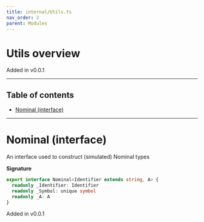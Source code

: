 ```yaml
---
title: internal/Utils.ts
nav_order: 2
parent: Modules
---
```


# Utils overview

Added in v0.0.1

---

<h2 class="text-delta">Table of contents</h2>

- [Nominal (interface)](#nominal-interface)

---

# Nominal (interface)

An interface used to construct (simulated) Nominal types

**Signature**

```ts
export interface Nominal<Identifier extends string, A> {
  readonly _Identifier: Identifier
  readonly _Symbol: unique symbol
  readonly _A: A
}
```

Added in v0.0.1
